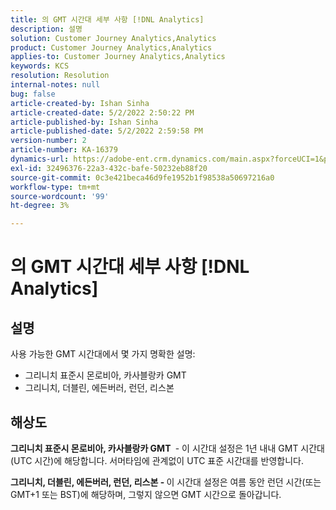 ```yaml
---
title: 의 GMT 시간대 세부 사항 [!DNL Analytics]
description: 설명
solution: Customer Journey Analytics,Analytics
product: Customer Journey Analytics,Analytics
applies-to: Customer Journey Analytics,Analytics
keywords: KCS
resolution: Resolution
internal-notes: null
bug: false
article-created-by: Ishan Sinha
article-created-date: 5/2/2022 2:50:22 PM
article-published-by: Ishan Sinha
article-published-date: 5/2/2022 2:59:58 PM
version-number: 2
article-number: KA-16379
dynamics-url: https://adobe-ent.crm.dynamics.com/main.aspx?forceUCI=1&pagetype=entityrecord&etn=knowledgearticle&id=06b43830-27ca-ec11-a7b5-6045bd00dca1
exl-id: 32496376-22a3-432c-bafe-50232eb88f20
source-git-commit: 0c3e421beca46d9fe1952b1f98538a50697216a0
workflow-type: tm+mt
source-wordcount: '99'
ht-degree: 3%

---
```


# 의 GMT 시간대 세부 사항 [!DNL Analytics]

## 설명


사용 가능한 GMT 시간대에서 몇 가지 명확한 설명:

- 그리니치 표준시 몬로비아, 카사블랑카 GMT
- 그리니치, 더블린, 에든버러, 런던, 리스본



## 해상도


<b>그리니치 표준시 몬로비아, 카사블랑카 GMT </b> - 이 시간대 설정은 1년 내내 GMT 시간대(UTC 시간)에 해당합니다. 서머타임에 관계없이 UTC 표준 시간대를 반영합니다.

<b>그리니치, 더블린, 에든버러, 런던, 리스본 - </b>이 시간대 설정은 여름 동안 런던 시간(또는 GMT+1 또는 BST)에 해당하며, 그렇지 않으면 GMT 시간으로 돌아갑니다.

